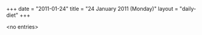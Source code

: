 +++
date = "2011-01-24"
title = "24 January 2011 (Monday)"
layout = "daily-diet"
+++

\<no entries\>